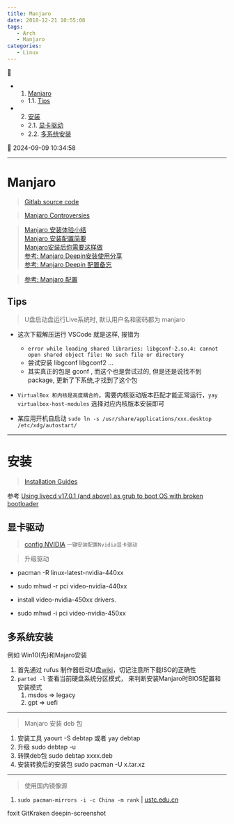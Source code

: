 ```yaml
---
title: Manjaro
date: 2018-12-21 10:55:08
tags: 
   - Arch
   - Manjaro
categories: 
   - Linux
---
```


💠

- 1. [Manjaro](#manjaro)
    - 1.1. [Tips](#tips)
- 2. [安装](#安装)
    - 2.1. [显卡驱动](#显卡驱动)
    - 2.2. [多系统安装](#多系统安装)

💠 2024-09-09 10:34:58
****************************************
# Manjaro
> [Gitlab source code](https://gitlab.manjaro.org/explore/groups)  

> [Manjaro Controversies](https://rentry.co/manjaro-controversies)

> [Manjaro 安装体验小结 ](https://michael728.github.io/2019/08/03/linux-manjaro-install/)  
> [Manjaro 安装配置简要](https://blog.csdn.net/ouening/article/details/79633966)  
> [Manjaro安装后你需要这样做](https://www.cnblogs.com/haohao77/p/9034499.html)  
> [参考: Manjaro Deepin安装使用分享](https://zhuanlan.zhihu.com/p/43442012)  
> [参考: Manjaro Deepin 配置备忘](https://yifeitao.com/2019/06/xiaomi-pro-manjaro-deepin)  

> [参考: Manjaro 配置](https://blog.triplez.cn/manjaro-quick-start)  

## Tips
> U盘启动盘运行Live系统时, 默认用户名和密码都为 manjaro

- 这次下载解压运行 VSCode 就是这样, 报错为 
   - `error while loading shared libraries: libgconf-2.so.4: cannot open shared object file: No such file or directory`
   - 尝试安装 libgconf libgconf2 ...
   - 其实真正的包是 gconf , 而这个也是尝试过的,  但是还是说找不到package, 更新了下系统,才找到了这个包

- `VirtualBox 和内核是高度耦合的`，需要内核驱动版本匹配才能正常运行，`yay virtualbox-host-modules` 选择对应内核版本安装即可
- 某应用开机自启动 `sudo ln -s /usr/share/applications/xxx.desktop /etc/xdg/autostart/`

************************

# 安装
> [Installation Guides](https://wiki.manjaro.org/index.php?title=Installation_Guides)

参考 [Using livecd v17.0.1 (and above) as grub to boot OS with broken bootloader](https://forum.manjaro.org/t/using-livecd-v17-0-1-and-above-as-grub-to-boot-os-with-broken-bootloader/24916) 

## 显卡驱动

> [config NVIDIA](https://wiki.manjaro.org/index.php?title=Configure_NVIDIA_(non-free)_settings_and_load_them_on_Startup) `一键安装配置Nvidia显卡驱动`

> 升级驱动 
- pacman -R linux-latest-nvidia-440xx
- sudo mhwd -r pci video-nvidia-440xx 

- install video-nvidia-450xx drivers. 
- sudo mhwd -i pci video-nvidia-450xx 

## 多系统安装
例如 Win10(先)和Majaro安装

1. 首先通过 rufus 制作器启动U盘[wiki](https://wiki.manjaro.org/index.php?title=Burn_an_ISO_File)，切记注意所下载ISO的正确性
1. `parted -l` 查看当前硬盘系统分区模式， 来判断安装Manjaro时BIOS配置和安装模式
   1. msdos => legacy 
   1. gpt   => uefi 

************************

> Manjaro 安装 deb 包 

1. 安装工具 yaourt -S debtap  或者  yay debtap
1. 升级 sudo debtap -u
1. 转换deb包 sudo debtap  xxxx.deb
1. 安装转换后的安装包 sudo pacman -U x.tar.xz

************************

> 使用国内镜像源 
1. `sudo pacman-mirrors -i -c China -m rank` | [ustc.edu.cn](http://mirrors.ustc.edu.cn/help/manjaro.html)

foxit GitKraken deepin-screenshot